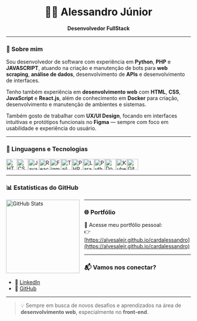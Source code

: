 <h1 align="center">👨‍💻 Alessandro Júnior</h1>

<p align="center"><b>Desenvolvedor FullStack</b></p>

---

### 👋 Sobre mim

Sou desenvolvedor de software com experiência em **Python**, **PHP** e **JAVASCRIPT**, atuando na criação e manutenção de bots para **web scraping**, **análise de dados**, desenvolvimento de **APIs** e desenvolvimento de interfaces.

Tenho também experiência em **desenvolvimento web** com **HTML**, **CSS**, **JavaScript** e **React.js**, além de conhecimento em **Docker** para criação, desenvolvimento e manutenção de ambientes e sistemas.

Também gosto de trabalhar com **UX/UI Design**, focando em interfaces intuitivas e protótipos funcionais no **Figma** — sempre com foco em usabilidade e experiência do usuário.

---

### 🚀 Linguagens e Tecnologias

<div style="display: flex; flex-wrap: wrap;">
  <img title="HTML" width="30px" src="https://cdn.jsdelivr.net/gh/devicons/devicon@latest/icons/html5/html5-original.svg" />
  <img title="CSS" width="30px" src="https://cdn.jsdelivr.net/gh/devicons/devicon@latest/icons/css3/css3-original.svg" />
  <img title="JavaScript" width="30px" src="https://cdn.jsdelivr.net/gh/devicons/devicon@latest/icons/javascript/javascript-original.svg" />
  <img title="React" width="30px" src="https://cdn.jsdelivr.net/gh/devicons/devicon@latest/icons/react/react-original.svg" />
  <img title="Figma" width="30px" src="https://cdn.jsdelivr.net/gh/devicons/devicon@latest/icons/figma/figma-original.svg" />
  <img title="Tailwind" width="30px" src="https://cdn.jsdelivr.net/gh/devicons/devicon@latest/icons/tailwindcss/tailwindcss-original.svg" />
  <img title="PHP" width="30px" src="https://cdn.jsdelivr.net/gh/devicons/devicon@latest/icons/php/php-original.svg" />
  <img title="Laravel" width="30px" src="https://cdn.jsdelivr.net/gh/devicons/devicon@latest/icons/laravel/laravel-original.svg" />
  <img title="Python" width="30px" src="https://cdn.jsdelivr.net/gh/devicons/devicon@latest/icons/python/python-original.svg" />
  <img title="Docker" width="30px" src="https://cdn.jsdelivr.net/gh/devicons/devicon@latest/icons/docker/docker-original.svg" />
  <img title="Kubernetes" width="30px" src="https://cdn.jsdelivr.net/gh/devicons/devicon@latest/icons/kubernetes/kubernetes-plain.svg" />
  <img title="Git" width="30px" src="https://cdn.jsdelivr.net/gh/devicons/devicon@latest/icons/git/git-original.svg" />
</div>

---

### 📊 Estatísticas do GitHub

<p>
  <img 
    align="left" 
    alt="GitHub Stats" 
    height="200" 
    style="padding-right: 10px;" 
    src="https://github-readme-stats.vercel.app/api?username=alvesalejr&show_icons=true&theme=tokyonight&include_all_commits=true&locale=pt-br" 
  />
</p>

---

### 🌐 Portfólio

📌 Acesse meu portfólio pessoal:  
👉 [https://alvesalejr.github.io/cardalessandro](https://alvesalejr.github.io/cardalessandro)

---

### 📬 Vamos nos conectar?

- 💼 [LinkedIn](https://www.linkedin.com/in/seu-perfil)
- 🐙 [GitHub](https://github.com/alvesalejr)
---

> 💡 Sempre em busca de novos desafios e aprendizados na área de **desenvolvimento web**, especialmente no **front-end**.
